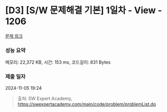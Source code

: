 # [D3] [S/W 문제해결 기본] 1일차 - View - 1206 

[문제 링크](https://swexpertacademy.com/main/code/problem/problemDetail.do?contestProbId=AV134DPqAA8CFAYh) 

### 성능 요약

메모리: 22,372 KB, 시간: 153 ms, 코드길이: 831 Bytes

### 제출 일자

2024-11-05 19:24



> 출처: SW Expert Academy, https://swexpertacademy.com/main/code/problem/problemList.do